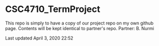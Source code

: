 # CSC4710_TermProject

This repo is simply to have a copy of our project repo on my own github page.
Contents will be kept identical to partner's repo.
Partner: B. Nurmi

Last updated April 3, 2020 22:52
